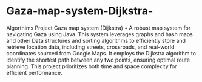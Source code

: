 # Gaza-map-system-Dijkstra-

Algorthims Project Gaza map system (Dijkstra) • A robust map system for navigating Gaza using Java. This system leverages graphs and hash maps and other Data structures and sorting algorithms to efficiently store and retrieve location data, including streets, crossroads, and real-world coordinates sourced from Google Maps. It employs the Dijkstra algorithm to identify the shortest path between any two points, ensuring optimal route planning. This project prioritizes both time and space complexity for efficient performance.
